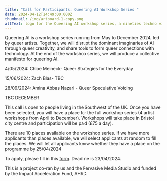 ```yaml
---
title: "Call for Participants: Queering AI Workshop Series "
date: 2024-04-12T14:49:00.000Z
thumbnail: /img/artboard-1-copy.png
altText: logo for the Queering AI workshop series, a nineties techno vibe
---
```

Queering AI is a workshop series running from May to December 2024, led by queer artists. Together, we will disrupt the dominant imaginaries of AI through queer creativity, and share tools to form queer connections with technology. At the end of the workshop series, we will produce a collective manifesto for queering AI.

4/05/2024:  Chloe Meineck- Queer Strategies for the Everyday

15/06/2024: Zach Blas- TBC

28/09/2024: Amina Abbas Nazari - Queer Speculative Voicing 

TBC DECEMBER 

This call is open to people living in the Southwest of the UK. Once you have been selected, you will have a place for the full workshop series (4 artist workshops from April to December). Workshops will take place in Bristol city centre and participation will be paid (£75 a day).

There are 10 places available on the workshop series. If we have more applicants than places available, we will select applicants at random to fill the places. We will let all applicants know whether they have a place on the programme by 25/04/2024

To apply, please fill in this [form](https://docs.google.com/forms/d/e/1FAIpQLScPVSulFRuI_2UQIcoDHBBuBbZGQRVGgCvQYTcNBrq6NbIT_w/viewform). Deadline is 23/04/2024. 

This is a project co-ran by us and the Pervasive Media Studio and funded by the Impact Acceleration Fund, AHRC.
